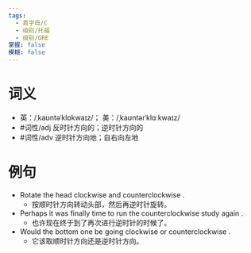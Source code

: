 ```yaml
---
tags:
  - 首字母/C
  - 级别/托福
  - 级别/GRE
掌握: false
模糊: false
---
```

# 词义
- 英：/ˌkaʊntəˈklɒkwaɪz/； 美：/ˌkaʊntərˈklɑːkwaɪz/
- #词性/adj  反时针方向的；逆时针方向的
- #词性/adv  逆时针方向地；自右向左地
# 例句
- Rotate the head clockwise and counterclockwise .
	- 按顺时针方向转动头部，然后再逆时针旋转。
- Perhaps it was finally time to run the counterclockwise study again .
	- 也许现在终于到了再次进行逆时针的时候了。
- Would the bottom one be going clockwise or counterclockwise .
	- 它该取顺时针方向还是逆时针方向。

